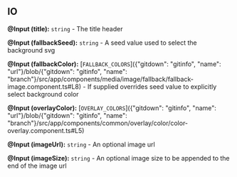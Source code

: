 ## IO

**@Input (title):** `string` - The title header

**@Input (fallbackSeed):** `string` - A seed value used to select the background svg

**@Input (fallbackColor):** [`FALLBACK_COLORS`]({"gitdown": "gitinfo", "name": "url"}/blob/{"gitdown": "gitinfo", "name": "branch"}/src/app/components/media/image/fallback/fallback-image.component.ts#L8) - If supplied overrides seed value to explicitly select background color

**@Input (overlayColor):** [`OVERLAY_COLORS`]({"gitdown": "gitinfo", "name": "url"}/blob/{"gitdown": "gitinfo", "name": "branch"}/src/app/components/common/overlay/color/color-overlay.component.ts#L5)

**@Input (imageUrl):** `string` - An optional image url

**@Input (imageSize):** `string` - An optional image size to be appended to the end of the image url

